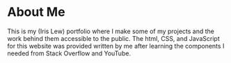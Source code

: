 # About Me
This is my (Iris Lew) portfolio where I make some of my projects and the work behind them accessible to the public. The html, CSS, and JavaScript for this website was provided written by me after learning the components I needed from Stack Overflow and YouTube.
